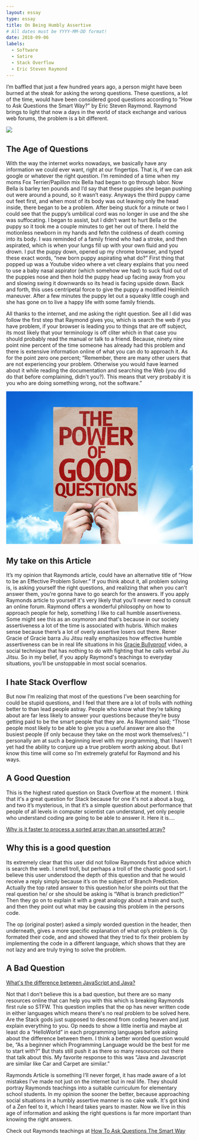 ```yaml
---
layout: essay
type: essay
title: On Being Humbly Assertive 
# All dates must be YYYY-MM-DD format!
date: 2018-09-06
labels:
  - Software
  - Satire
  - Stack Overflow
  - Eric Steven Raymond
---
```


I’m baffled that just a few hundred years ago, a person might have been burned at the steak for asking the wrong questions.  These questions, a lot of the time, would have been considered good questions according to “How to Ask Questions the Smart Way?” by Eric Steven Raymond.  Raymond brings to light that now a days in the world of stack exchange and various web forums, the problem is a bit different.

<img class="ui image" src="{{ site.baseurl }}/images/people.jpg">

## The Age of Questions
With the way the internet works nowadays, we basically have any information we could ever want, right at our fingertips. That is, if we can ask google or whatever the right question.  I’m reminded of a time when my moms Fox Terrier/Papillon mix Bella had began to go through labor. Now Bella is barley ten pounds and I’d say that these puppies she began pushing out were around a pound, so it wasn’t easy. Anyways the third puppy came out feet first, and when most of its body was out leaving only the head inside, there began to be a problem. After being stuck for a minute or two I could see that the puppy’s umbilical cord was no longer in use and the she was suffocating. I began to assist, but I didn’t want to hurt Bella or the puppy so it took me a couple minutes to get her out of there. I held the motionless newborn in my hands and feltn the coldness of death coming into its body. I was reminded of a family friend who had a stroke, and then aspirated, which is when your lungs fill up with your own fluid and you drown. I put the puppy down, opened up my chrome browser, and typed these exact words, “new born puppy aspirating what do?” First thing that popped up was a Youtube video where a vet cleary explains that you need to use a baby nasal aspirator (which somehow we had) to suck fluid out of the puppies nose and then hold the puppy head up facing away from you and slowing swing it downwards so its head is facing upside down. Back and forth, this uses centripetal force to give the puppy a modified Heimlich maneuver. After a few minutes the puppy let out a squeaky little cough and she has gone on to live a happy life with some family friends.

All thanks to the internet, and me asking the right question.  See all I did was follow the first step that Raymond gives you, which is search the web if you have problem, if your browser is leading you to things that are off subject, its most likely that your terminology is off cliter which in that case you should probably read the manual or talk to a friend. Because, ninety nine point nine percent of the time someone has already had this problem and there is extensive information online of what you can do to approach it. As for the point zero one percent; “Remember, there are many other users that are not experiencing your problem. Otherwise you would have learned about it while reading the documentation and searching the Web (you did do that before complaining, didn't you?). This means that very probably it is you who are doing something wrong, not the software.”
 
<img class="ui medium right floated rounded image" src="../images/thePowerOf.jpg">

## My take on this Article

It’s my opinion that Raymonds article, could have an alternative title of “How to be an Effective Problem Solver.”  If you think about it, all problem solving is, is asking yourself the right questions, and realizing that when you can’t answer them, you’re gonna have to go search for the answers. If you apply Raymonds article to yourself it's very likely that you’ll never need to consult an online forum.  Raymond offers a wonderful philosophy on how to approach people for help, something I like to call humble assertiveness.  Some might see this as an oxymoron and that's because in our society assertiveness a lot of the time is associated with hubris. Which makes sense because there’s a lot of overly assertive losers out there. Rener Gracie of Gracie barra Jiu Jitsu really emphasizes how effective humble assertiveness can be in real life situations in his [Gracie Bullyproof](https://www.youtube.com/watch?v=y8isR_Y-kfk) video, a social technique that has nothing to do with fighting that he calls verbal Jiu Jitsu.  So in my belief, if you apply Raymond's teachings to everyday situations, you’ll be unstoppable in most social scenarios.

## I hate Stack Overflow
But now I’m realizing that most of the questions I’ve been searching for could be stupid questions, and I feel that there are a lot of trolls with nothing better to than lead people astray. People who know what they’re talking about are far less likely to answer your questions because they’re busy getting paid to be the smart people that they are. As Raymond said; “Those people most likely to be able to give you a useful answer are also the busiest people (if only because they take on the most work themselves).” I personally am at such a beginning level with my programming, that I haven’t yet had the ability to conjure up a true problem worth asking about. But I know this time will come so I’m extremely grateful for Raymond and his ways.

## A Good Question
This is the highest rated question on Stack Overflow at the moment. I think that it's a great question for Stack because for one it's not a about a bug, and two it’s mysterious, in that it’s a simple question about performance that people of all levels in computer scientist can understand, yet only people who understand coding are going to be able to answer it. Here it is….

[Why is it faster to process a sorted array than an unsorted array?](https://stackoverflow.com/questions/11227809/why-is-it-faster-to-process-a-sorted-array-than-an-unsorted-array)

## Why this is a good question
Its extremely clear that this user did not follow Raymonds first advice which is search the web. I smell troll, but perhaps a troll of the chaotic good sort. I believe this user understood the depth of this question and that he would receive a reply simply because it’s on the subject of Branch Prediction. Actually the top rated answer to this question he/or she points out that the real question he/ or she should be asking is “What is branch prediction?” Then they go on to explain it with a great analogy about a train and such, and then they point out what may be causing this problem in the persons code. 

The op (original poster) asked a simply worded question in the header, then underneath, gives a more specific explanation of what op’s problem is. Op formated their code, and and showed that they tried to fix their problem by implementing the code in a different language, which shows that they are not lazy and are truly trying to solve the problem. 

## A Bad Question

[What's the difference between JavaScript and Java?](https://stackoverflow.com/questions/245062/whats-the-difference-between-javascript-and-java)

Not that I don’t believe this is a bad question, but there are so many resources online that can help you with this which is breaking Raymonds first rule so STFW.  This question implies that the op has never written code in either languages which means there's no real problem to be solved here. Are the Stack gods just supposed to descend from coding heaven and just explain everything to you. Op needs to show a little inertia and maybe at least do a “HelloWorld” in each programming languages before asking about the difference between them.  I think a better worded question would be, “As a beginner which Programming Language would be the best for me to start with?” But thats still push it as there so many resources out there that talk about this. My favorite response to this was “Java and Javascript are similar like Car and Carpet are similar.”

Raymonds Article is something I’ll never forget, it has made aware of a lot mistakes I’ve made not just on the internet but in real life. They should portray Raymonds teachings into a suitable curriculum for elementary school students.  In my opinion the sooner the better, because approaching social situations in a humbly assertive manner is no cake walk. It's got kind of a Zen feel to it, which I heard takes years to master. Now we live in this age of information and asking the right questions is far more important than knowing the right answers.

Check out Raymonds teachings at [How To Ask Questions The Smart Way](http://www.catb.org/esr/faqs/smart-questions.html)
